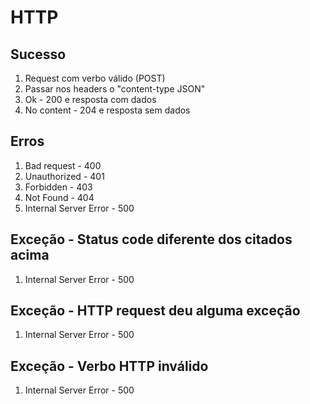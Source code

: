 # HTTP

## Sucesso

1. Request com verbo válido (POST)
2. Passar nos headers o "content-type JSON"
3. Ok - 200 e resposta com dados
4. No content - 204 e resposta sem dados

## Erros

1. Bad request - 400
1. Unauthorized - 401
1. Forbidden - 403
1. Not Found - 404
1. Internal Server Error - 500

## Exceção - Status code diferente dos citados acima

1. Internal Server Error - 500

## Exceção - HTTP request deu alguma exceção

1. Internal Server Error - 500

## Exceção - Verbo HTTP inválido

1. Internal Server Error - 500
